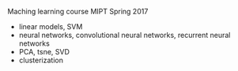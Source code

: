 Maching learning course MIPT Spring 2017
+ linear models, SVM
+ neural networks, convolutional neural networks, recurrent neural networks
+ PCA, tsne, SVD
+ clusterization
